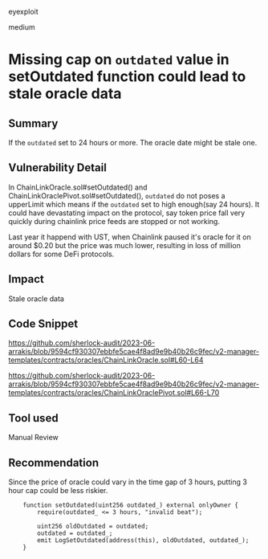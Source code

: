 eyexploit

medium

# Missing cap on `outdated` value in setOutdated function could lead to stale oracle data

## Summary
If the `outdated` set to 24 hours or more. The oracle date might be stale one. 

## Vulnerability Detail
In ChainLinkOracle.sol#setOutdated() and ChainLinkOraclePivot.sol#setOutdated(), `outdated` do not poses a upperLimit which means if the `outdated` set to high enough(say 24 hours). It could have devastating impact on the protocol, say token price fall very quickly during chainlink price feeds are stopped or not working.

Last year it happend with UST, when Chainlink paused it's oracle for it on around $0.20 but the price was much lower, resulting in loss of million dollars for some DeFi protocols. 

## Impact
Stale oracle data

## Code Snippet
https://github.com/sherlock-audit/2023-06-arrakis/blob/9594cf930307ebbfe5cae4f8ad9e9b40b26c9fec/v2-manager-templates/contracts/oracles/ChainLinkOracle.sol#L60-L64

https://github.com/sherlock-audit/2023-06-arrakis/blob/9594cf930307ebbfe5cae4f8ad9e9b40b26c9fec/v2-manager-templates/contracts/oracles/ChainLinkOraclePivot.sol#L66-L70

## Tool used

Manual Review

## Recommendation
Since the price of oracle could vary in the time gap of 3 hours, putting 3 hour cap could be less riskier. 

```solidity
    function setOutdated(uint256 outdated_) external onlyOwner {
        require(outdated_ <= 3 hours, "invalid beat");

        uint256 oldOutdated = outdated;
        outdated = outdated_;
        emit LogSetOutdated(address(this), oldOutdated, outdated_);
    }
```
